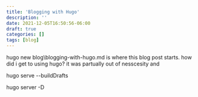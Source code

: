```yaml
---
title: 'Blogging with Hugo'
description: ''
date: 2021-12-05T16:50:56-06:00
draft: true
categories: []
tags: [blog]
---
```



hugo new blog\blogging-with-hugo.md is where this blog post starts. how did i get to using hugo? it was partually out of nesscesity and 


hugo serve --buildDrafts

hugo server -D

